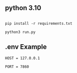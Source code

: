 ## python 3.10

```

pip install -r requirements.txt

python3 run.py

```

## .env Example

```
HOST = 127.0.0.1

PORT = 7860
```


